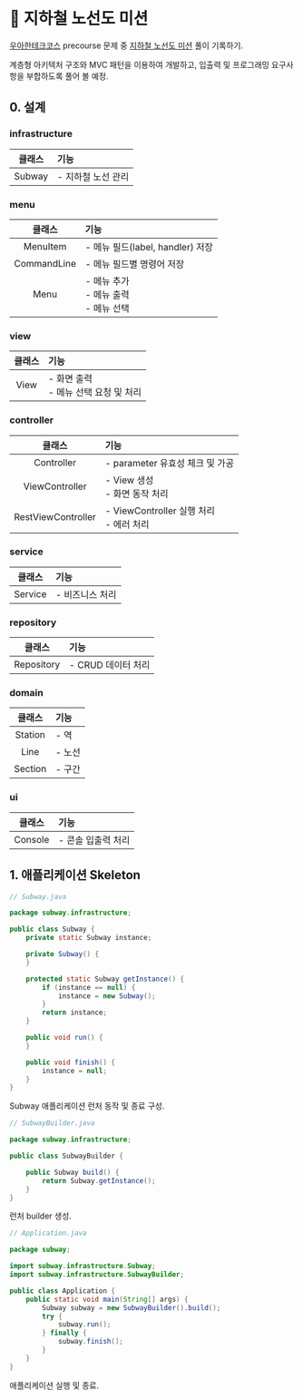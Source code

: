 # 🧐 지하철 노선도 미션

[우아한테크코스](https://github.com/woowacourse) precourse 문제
중 [지하철 노선도 미션](https://github.com/woowacourse/java-subway-map-precourse) 풀이 기록하기.

계층형 아키텍처 구조와 MVC 패턴을 이용하여 개발하고, 입출력 및 프로그래밍 요구사항을 부합하도록 풀어 볼 예정.

## 0. 설계

### infrastructure

|  클래스   | 기능          |
|:------:|:------------|
| Subway | - 지하철 노선 관리 |

### menu

|     클래스     | 기능                                |
|:-----------:|:----------------------------------|
|  MenuItem   | - 메뉴 필드(label, handler) 저장        |
| CommandLine | - 메뉴 필드별 명령어 저장                   |
|    Menu     | - 메뉴 추가<br/> - 메뉴 출력<br/> - 메뉴 선택 |

### view

| 클래스  | 기능                           |
|:----:|:-----------------------------|
| View | - 화면 출력<br/> - 메뉴 선택 요청 및 처리 |

### controller

|        클래스         | 기능                                  |
|:------------------:|:------------------------------------|
|     Controller     | - parameter 유효성 체크 및 가공             |
|   ViewController   | - View 생성<br/> - 화면 동작 처리           |
| RestViewController | - ViewController 실행 처리<br/> - 에러 처리 |

### service

|   클래스   | 기능        |
|:-------:|:----------|
| Service | - 비즈니스 처리 |

### repository

|    클래스     | 기능            |
|:----------:|:--------------|
| Repository | - CRUD 데이터 처리 |

### domain

|   클래스   | 기능   |
|:-------:|:-----|
| Station | - 역  |
|  Line   | - 노선 |
| Section | - 구간 |

### ui

|   클래스   | 기능          |
|:-------:|:------------|
| Console | - 콘솔 입출력 처리 |

## 1. 애플리케이션 Skeleton

```java
// Subway.java

package subway.infrastructure;

public class Subway {
    private static Subway instance;

    private Subway() {
    }

    protected static Subway getInstance() {
        if (instance == null) {
            instance = new Subway();
        }
        return instance;
    }

    public void run() {
    }

    public void finish() {
        instance = null;
    }
}
```

Subway 애플리케이션 런처 동작 및 종료 구성.

```java
// SubwayBuilder.java

package subway.infrastructure;

public class SubwayBuilder {

    public Subway build() {
        return Subway.getInstance();
    }
}
```

런처 builder 생성.

```java
// Application.java

package subway;

import subway.infrastructure.Subway;
import subway.infrastructure.SubwayBuilder;

public class Application {
    public static void main(String[] args) {
        Subway subway = new SubwayBuilder().build();
        try {
            subway.run();
        } finally {
            subway.finish();
        }
    }
}
```

애플리케이션 실행 및 종료.



